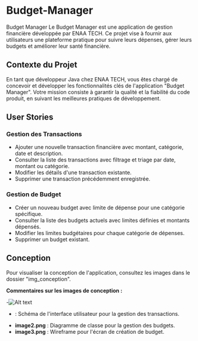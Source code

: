 # Budget-Manager
Budget Manager
Le Budget Manager est une application de gestion financière développée par ENAA TECH. Ce projet vise à fournir aux utilisateurs une plateforme pratique pour suivre leurs dépenses, gérer leurs budgets et améliorer leur santé financière.

## Contexte du Projet
En tant que développeur Java chez ENAA TECH, vous êtes chargé de concevoir et développer les fonctionnalités clés de l'application "Budget Manager". Votre mission consiste à garantir la qualité et la fiabilité du code produit, en suivant les meilleures pratiques de développement.

## User Stories

### Gestion des Transactions
- Ajouter une nouvelle transaction financière avec montant, catégorie, date et description.
- Consulter la liste des transactions avec filtrage et triage par date, montant ou catégorie.
- Modifier les détails d'une transaction existante.
- Supprimer une transaction précédemment enregistrée.

### Gestion de Budget
- Créer un nouveau budget avec limite de dépense pour une catégorie spécifique.
- Consulter la liste des budgets actuels avec limites définies et montants dépensés.
- Modifier les limites budgétaires pour chaque catégorie de dépenses.
- Supprimer un budget existant.

## Conception

Pour visualiser la conception de l'application, consultez les images dans le dossier "img_conception".

**Commentaires sur les images de conception :**

-![Alt text](C:\Users\user\Pictures\Screenshots\161035.png)
* : Schéma de l'interface utilisateur pour la gestion des transactions.
- **image2.png** : Diagramme de classe pour la gestion des budgets.
- **image3.png** : Wireframe pour l'écran de création de budget.
